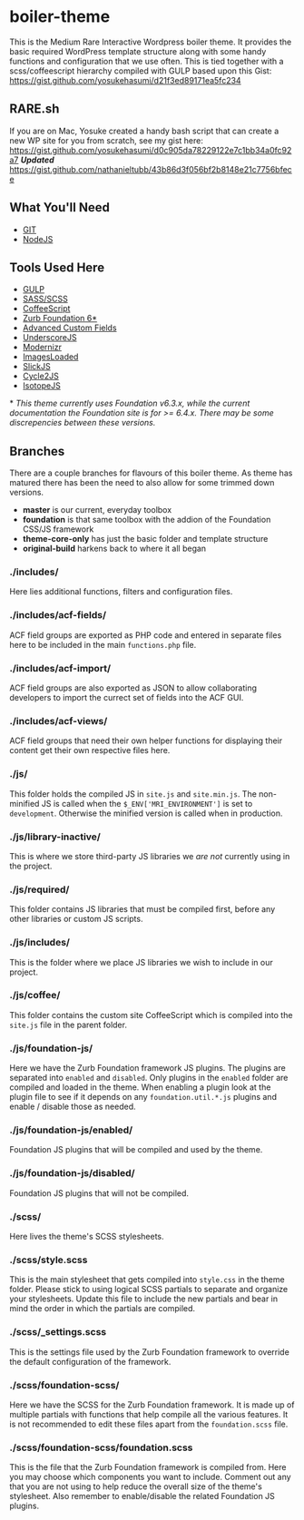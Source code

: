 # boiler-theme
This is the Medium Rare Interactive Wordpress boiler theme. It provides the
basic required WordPress template structure along with some handy functions
and configuration that we use often. This is tied together with a
scss/coffeescript hierarchy compiled with GULP based upon this Gist:
https://gist.github.com/yosukehasumi/d21f3ed89171ea5fc234

## RARE.sh
If you are on Mac, Yosuke created a handy bash script that can create a new WP
site for you from scratch, see my gist here:
https://gist.github.com/yosukehasumi/d0c905da78229122e7c1bb34a0fc92a7
**_Updated_**
https://gist.github.com/nathanieltubb/43b86d3f056bf2b8148e21c7756bfece

## What You'll Need
- [GIT](https://git-scm.com/)
- [NodeJS](https://nodejs.org/en/)

## Tools Used Here
- [GULP](http://gulpjs.com/)
- [SASS/SCSS](http://sass-lang.com/)
- [CoffeeScript](http://coffeescript.org/)
- [Zurb Foundation 6\*](https://foundation.zurb.com/sites/docs)
- [Advanced Custom Fields](https://www.advancedcustomfields.com/resources/)
- [UnderscoreJS](http://underscorejs.org/)
- [Modernizr](https://modernizr.com/)
- [ImagesLoaded](https://imagesloaded.desandro.com/)
- [SlickJS](http://kenwheeler.github.io/slick/)
- [Cycle2JS](http://jquery.malsup.com/cycle2/)
- [IsotopeJS](https://isotope.metafizzy.co/)

\* _This theme currently uses Foundation v6.3.x, while the current documentation
the Foundation site is for >= 6.4.x. There may be some discrepencies between
these versions._

## Branches
There are a couple branches for flavours of this boiler theme. As theme has
matured there has been the need to also allow for some trimmed down versions.
- **master** is our current, everyday toolbox
- **foundation** is that same toolbox with the addion of the
Foundation CSS/JS framework
- **theme-core-only** has just the basic folder and template structure
- **original-build** harkens back to where it all began

### ./includes/

Here lies additional functions, filters and configuration files.

### ./includes/acf-fields/

ACF field groups are exported as PHP code and entered in separate files here
to be included in the main `functions.php` file.

### ./includes/acf-import/

ACF field groups are also exported as JSON to allow collaborating developers
to import the currect set of fields into the ACF GUI.

### ./includes/acf-views/

ACF field groups that need their own helper functions for displaying their
content get their own respective files here.

### ./js/

This folder holds the compiled JS in `site.js` and `site.min.js`. The
non-minified JS is called when the `$_ENV['MRI_ENVIRONMENT']` is set
to `development`. Otherwise the minified version is called when in production.

### ./js/library-inactive/

This is where we store third-party JS libraries we _are not_ currently using
in the project.

### ./js/required/

This folder contains JS libraries that must be compiled first, before any other
libraries or custom JS scripts.

### ./js/includes/

This is the folder where we place JS libraries we wish to include
in our project.

### ./js/coffee/

This folder contains the custom site CoffeeScript which is compiled into the
`site.js` file in the parent folder.

### ./js/foundation-js/

Here we have the Zurb Foundation framework JS plugins. The plugins are separated
into `enabled` and `disabled`. Only plugins in the `enabled` folder are compiled
and loaded in the theme. When enabling a plugin look at the plugin file to see
if it depends on any `foundation.util.*.js` plugins and enable / disable those
as needed.

### ./js/foundation-js/enabled/

Foundation JS plugins that will be compiled and used by the theme.

### ./js/foundation-js/disabled/

Foundation JS plugins that will not be compiled.

### ./scss/

Here lives the theme's SCSS stylesheets.

### ./scss/style.scss

This is the main stylesheet that gets compiled into `style.css` in the theme
folder. Please stick to using logical SCSS partials to separate and organize
your stylesheets. Update this file to include the new partials and bear in mind
the order in which the partials are compiled.

### ./scss/\_settings.scss

This is the settings file used by the Zurb Foundation framework to override the
default configuration of the framework.

### ./scss/foundation-scss/

Here we have the SCSS for the Zurb Foundation framework. It is made up of
multiple partials with functions that help compile all the various features.
It is not recommended to edit these files apart from the `foundation.scss` file.

### ./scss/foundation-scss/foundation.scss

This is the file that the Zurb Foundation framework is compiled from. Here
you may choose which components you want to include. Comment out any that
you are not using to help reduce the overall size of the theme's stylesheet.
Also remember to enable/disable the related Foundation JS plugins.

